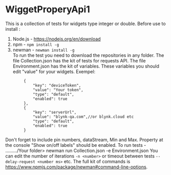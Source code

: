 # WiggetProperyApi1
This is a collection of tests for widgets type integer or double.
Before use to install :
  1. Node.js - <https://nodejs.org/en/download>
  2. npm - ```npm install -g```
  3. newman - ```newman install -g```                                         
To run the test you need to download the repositories in any folder.
The file Collection.json has the kit of tests for requests API.
The file Environment.json has the kit of variables. These variables you should
edit "value" for your widgets. 
Exempel: 
``` "values": [
		{
			"key": "deviceToken",
			"value": "Your token",
			"type": "default",
			"enabled": true
		},
		{
			"key": "serverUrl",
			"value": "blynk-qa.com",//or blynk.cloud etc
			"type": "default",
			"enabled": true
		}
```                                                   


Don't forget to include pin numbers, dataStream, Min and Max. Property at the console "Show on/off labels" should be enabled.
To run tests - ........./Your folder> newman run Collection.json -e Environment.json
You can edit the number of iterations  ``` -n <number> ``` or timeout between tests ``` --delay-request <number ms> ``` etc. The full kit of commands is <https://www.npmjs.com/package/newman#command-line-options>.
